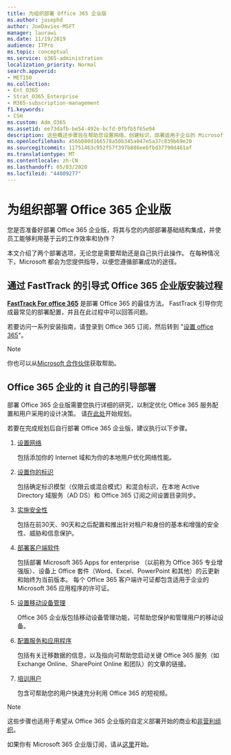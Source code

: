 ```yaml
---
title: 为组织部署 Office 365 企业版
ms.author: josephd
author: JoeDavies-MSFT
manager: laurawi
ms.date: 11/19/2019
audience: ITPro
ms.topic: conceptual
ms.service: o365-administration
localization_priority: Normal
search.appverid:
- MET150
ms.collection:
- Ent_O365
- Strat_O365_Enterprise
- M365-subscription-management
f1.keywords:
- CSH
ms.custom: Adm_O365
ms.assetid: ee73dafb-be54-492e-bcfd-0fbfb5f65e94
description: 这些概述步骤旨在帮助您设置网络、创建标识、部署适用于企业的 Microsoft 365 应用程序、迁移数据，以及帮助组织中的人员开始使用 Office 365。
ms.openlocfilehash: 456b080d166578a50b345a047e5a37c839b69e20
ms.sourcegitcommit: 11751463c952f57f397b886eebfbd37790d461af
ms.translationtype: MT
ms.contentlocale: zh-CN
ms.lasthandoff: 05/03/2020
ms.locfileid: "44009277"
---
```

# <a name="deploy-office-365-enterprise-for-your-organization"></a>为组织部署 Office 365 企业版

您是否准备好部署 Office 365 企业版，将其与您的内部部署基础结构集成，并使员工能够利用基于云的工作效率和协作？

本文介绍了两个部署选项，无论您是需要帮助还是自己执行此操作。 在每种情况下，Microsoft 都会为您提供指导，以便您遵循部署成功的途径。

## <a name="guided-office-365-enterprise-setup-process-with-fasttrack"></a>通过 FastTrack 的引导式 Office 365 企业版安装过程

**[FastTrack For office 365](https://docs.microsoft.com/fasttrack/O365-fasttrack-benefit-for-office-365)** 是部署 Office 365 的最佳方法。 FastTrack 引导你完成最常见的部署配置，并且在此过程中可以回答问题。 

若要访问一系列安装指南，请登录到 Office 365 订阅，然后转到 "[设置 office 365](https://aka.ms/o365fasttrack)"。

>[!Note]
>你也可以从[Microsoft 合作伙伴](https://www.microsoft.com/solution-providers/home)获取帮助。
>

## <a name="do-it-yourself-guided-deployment-of-office-365-enterprise"></a>Office 365 企业的 it 自己的引导部署

部署 Office 365 企业版需要您执行详细的研究，以制定优化 Office 365 服务配置和用户采用的设计决策。 请[在此处](get-your-organization-ready-for-office-365.md)开始规划。

若要在完成规划后自行部署 Office 365 企业版，建议执行以下步骤。

1. [设置网络](set-up-network-for-office-365.md)

   包括添加你的 Internet 域和为你的本地用户优化网络性能。
 
2. [设置你的标识](protect-your-global-administrator-accounts.md)

   包括确定标识模型（仅限云或混合模式）和混合标识，在本地 Active Directory 域服务（AD DS）和 Office 365 订阅之间设置目录同步。

3. [实施安全性](https://docs.microsoft.com/office365/securitycompliance/security-roadmap)

   包括在前30天、90天和之后配置和推出针对租户和身份的基本和增强的安全性、威胁和信息保护。
 
4. [部署客户端软件](https://docs.microsoft.com/DeployOffice/deployment-guide-microsoft-365-apps)

   包括部署 Microsoft 365 Apps for enterprise （以前称为 Office 365 专业增强版）、设备上 Office 套件（Word、Excel、PowerPoint 和其他）的云更新和始终为当前版本。 每个 Office 365 客户端许可证都包含适用于企业的 Microsoft 365 应用程序的许可证。
 
5. [设置移动设备管理](https://support.office.com/article/set-up-mobile-device-management-mdm-in-office-365-dd892318-bc44-4eb1-af00-9db5430be3cd)

   Office 365 企业版包括移动设备管理功能，可帮助您保护和管理用户的移动设备。
 
6. [配置服务和应用程序](configure-services-and-applications.md)

   包括有关迁移数据的信息，以及指向可帮助您启动关键 Office 365 服务（如 Exchange Online、SharePoint Online 和团队）的文章的链接。
 
7. [培训用户](https://docs.microsoft.com/office365/admin/admin-overview/get-started-with-office-365#training-resources-for-your-users)

   包含可帮助您的用户快速充分利用 Office 365 的短视频。
 

>[!Note]
>这些步骤也适用于希望从 Office 365 企业版的自定义部署开始的商业和[非营利组织](https://go.microsoft.com/fwlink/?LinkId=627221)。 
>

如果你有 Microsoft 365 企业版订阅，请从[这里](https://docs.microsoft.com/microsoft-365/enterprise/deploy-microsoft-365-enterprise)开始。

